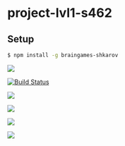 # project-lvl1-s462

## Setup

```sh
$ npm install -g braingames-shkarov
```
<a href="https://codeclimate.com/github/shkarov/project-lvl1-s462/maintainability"><img src="https://api.codeclimate.com/v1/badges/4701cfeecb6af2ebf274/maintainability" /></a>

[![Build Status](https://travis-ci.org/shkarov/project-lvl1-s462.svg?branch=master)](https://travis-ci.org/shkarov/project-lvl1-s462)

<a href="https://asciinema.org/a/u9fP3TGEGV3dXKDzGxeRXrcpt" target="_blank"><img src="https://asciinema.org/a/u9fP3TGEGV3dXKDzGxeRXrcpt.svg" /></a>

<a href="https://asciinema.org/a/HrOpX4ca78Th8NtxbDPLGC2P2" target="_blank"><img src="https://asciinema.org/a/HrOpX4ca78Th8NtxbDPLGC2P2.svg" /></a>

<a href="https://asciinema.org/a/AylhNANSvHx74OCqjpMJmIQcP" target="_blank"><img src="https://asciinema.org/a/AylhNANSvHx74OCqjpMJmIQcP.svg" /></a>

<a href="https://asciinema.org/a/GP3zIQulfWaPo6XzS6Ww9FuOm" target="_blank"><img src="https://asciinema.org/a/GP3zIQulfWaPo6XzS6Ww9FuOm.svg" /></a>